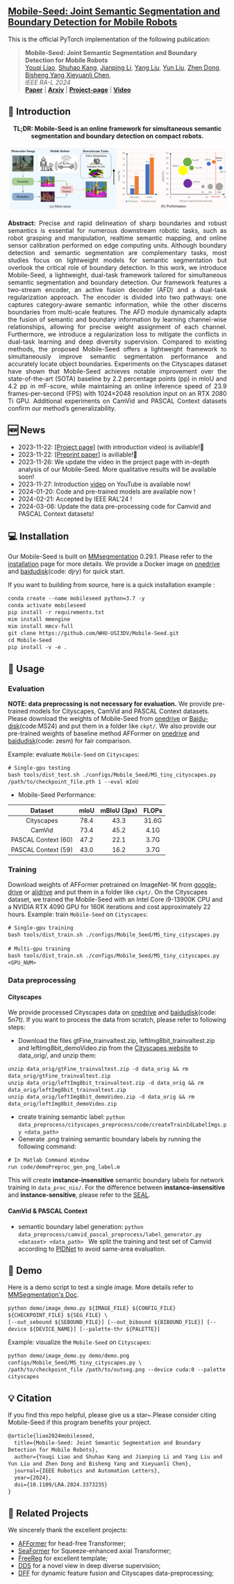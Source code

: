 <h2> 
<a href="https://whu-usi3dv.github.io/Mobile-Seed/" target="_blank">Mobile-Seed: Joint Semantic Segmentation and Boundary Detection for Mobile Robots</a>
</h2>

This is the official PyTorch implementation of the following publication:

> **Mobile-Seed: Joint Semantic Segmentation and Boundary Detection for Mobile Robots**<br/>
> [Youqi Liao](https://martin-liao.github.io/), [Shuhao Kang](https://scholar.google.com/citations?user=qB6B7lkAAAAJ&hl=zh-CN&oi=sra), [Jianping Li](https://kafeiyin00.github.io/), [Yang Liu](https://mruil.github.io/), [Yun Liu](https://yun-liu.github.io/), [Zhen Dong](https://dongzhenwhu.github.io/index.html), [Bisheng Yang](https://3s.whu.edu.cn/info/1025/1415.htm),[Xieyuanli Chen](https://xieyuanli-chen.com/),<br/>
> *IEEE RA-L 2024*<br/>
> [**Paper**](https://ieeexplore.ieee.org/document/10461032) | [**Arxiv**](https://arxiv.org/abs/2311.12651) | [**Project-page**](https://whu-usi3dv.github.io/Mobile-Seed/) | [**Video**](https://youtu.be/roEAwFKP8Ow)


## 🔭 Introduction
<p align="center">
<strong>TL;DR: Mobile-Seed is an online framework for simultaneous semantic segmentation
and boundary detection on compact robots.</strong>
</p>
<img src="./motivation.png" alt="Motivation" style="zoom:50%;">

<p align="justify">
<strong>Abstract:</strong> Precise and rapid delineation of sharp boundaries
and robust semantics is essential for numerous downstream
robotic tasks, such as robot grasping and manipulation, realtime semantic mapping, and online sensor calibration performed on edge computing units. Although boundary detection
and semantic segmentation are complementary tasks, most
studies focus on lightweight models for semantic segmentation but overlook the critical role of boundary detection. In
this work, we introduce Mobile-Seed, a lightweight, dual-task
framework tailored for simultaneous semantic segmentation
and boundary detection. Our framework features a two-stream
encoder, an active fusion decoder (AFD) and a dual-task regularization approach. The encoder is divided into two pathways:
one captures category-aware semantic information, while the
other discerns boundaries from multi-scale features. The AFD
module dynamically adapts the fusion of semantic and boundary information by learning channel-wise relationships, allowing for precise weight assignment of each channel. Furthermore,
we introduce a regularization loss to mitigate the conflicts in
dual-task learning and deep diversity supervision. Compared to
existing methods, the proposed Mobile-Seed offers a lightweight
framework to simultaneously improve semantic segmentation
performance and accurately locate object boundaries. Experiments on the Cityscapes dataset have shown that Mobile-Seed
achieves notable improvement over the state-of-the-art (SOTA)
baseline by 2.2 percentage points (pp) in mIoU and 4.2 pp
in mF-score, while maintaining an online inference speed of
23.9 frames-per-second (FPS) with 1024×2048 resolution input
on an RTX 2080 Ti GPU. Additional experiments on CamVid
and PASCAL Context datasets confirm our method’s generalizability.
</p>

## 🆕 News
- 2023-11-22: [[Project page]](https://whu-usi3dv.github.io/Mobile-Seed/) (with introduction video) is aviliable!🎉  
- 2023-11-22:  [[Preprint paper]](https://arxiv.org/abs/2311.12651) is aviliable!🎉  
- 2023-11-26: We update the video in the project page with in-depth analysis of our Mobile-Seed. More qualitative results will be available soon!
- 2023-11-27: Introduction [video](https://youtu.be/roEAwFKP8Ow) on YouTube is available now!
- 2024-01-20: Code and pre-trained models are available now !
- 2024-02-21: Accepted by IEEE RAL'24 !
- 2024-03-06: Update the data pre-processing code for Camvid and PASCAL Context datasets!

## 💻 Installation
Our Mobile-Seed is built on [MMsegmentation](https://github.com/open-mmlab/mmsegmentation) 0.29.1. Please refer to the [installation](https://mmsegmentation.readthedocs.io/en/0.x/get_started.html#installation) page  for more details. We provide a Docker image on [onedrive](https://whueducn-my.sharepoint.com/:f:/g/personal/martin_liao_whu_edu_cn/EgILxvqMh0VMs_882fKK9FkBnzFYnwtGR-JYe52yg4aBBg?e=mJvkuV) and [baidudisk](https://pan.baidu.com/s/1rOobDYvf-cgqOC5WWSRnzg)(code: djry) for quick start.

If you want to building from source, here is a quick installation example : 
```
conda create --name mobileseed python=3.7 -y
conda activate mobileseed
pip install -r requirements.txt
mim install mmengine
mim install mmcv-full
git clone https://github.com/WHU-USI3DV/Mobile-Seed.git
cd Mobile-Seed
pip install -v -e .
```

## 🚅 Usage
### Evaluation
**NOTE: data preprocssing is not necessary for evaluation.**
We provide pre-trained models for Cityscapes, CamVid and PASCAL Context datasets. Please download the weights of Mobile-Seed from [onedrive](https://whueducn-my.sharepoint.com/:f:/g/personal/martin_liao_whu_edu_cn/EoHdpcPhhUJIkKpKUCKRdqIBMTjgvR1lh2nNzS_WeGKCaw?e=k7q3yR) or [Baidu-disk](https://pan.baidu.com/s/1aJhLipP0UuMehInJdlGF7g)(code:MS24)  and put them in a folder like ```ckpt/```. We also provide our pre-trained weights of baseline method AFFormer on [onedrive](https://whueducn-my.sharepoint.com/:f:/g/personal/martin_liao_whu_edu_cn/EuahAybmjOBNhuj-ea9cBk4Bd0izwM3WTHJ28Vou-HcDNQ?e=X3ATMD)  and [baidudisk](https://pan.baidu.com/s/1ygCvEtqt9_NONJcvl7R4zg?pwd=zesm)(code: zesm) for fair comparison. 

Example: evaluate  ```Mobile-Seed``` on  ```Cityscapes```:
```
# Single-gpu testing
bash tools/dist_test.sh ./configs/Mobile_Seed/MS_tiny_cityscapes.py /path/to/checkpoint_file.pth 1 --eval mIoU
```

- Mobile-Seed Performance:

|      Dataset    | mIoU | mBIoU (3px) |FLOPs|
|:----------------:|:------------------:|:----------:|:----:|
| Cityscapes  | 78.4    | 43.3 | 31.6G |
| CamVid  |   73.4 | 45.2     |  4.1G  |
| PASCAL Context (60)   |  47.2 | 22.1     | 3.7G |
| PASCAL Context (59)  |   43.0 | 16.2     | 3.7G |

### Training
Download weights of AFFormer pretrained on ImageNet-1K from [google-drive](https://drive.google.com/drive/folders/1Mru24qPdta9o8aLn1RwT8EapiQCih1Sw?usp=share_link) or [alidrive](https://www.aliyundrive.com/s/Ha2xMsG9ufy) and put them in a folder like ```ckpt/```. On the Cityscapes dataset, we trained the Mobile-Seed with an Intel Core i9-13900K CPU and a NVIDIA RTX 4090 GPU for 160K iterations and cost approximately 22 hours.
Example: train ```Mobile-Seed``` on ```Cityscapes```:
```
# Single-gpu training
bash tools/dist_train.sh ./configs/Mobile_Seed/MS_tiny_cityscapes.py

# Multi-gpu training
bash tools/dist_train.sh ./configs/Mobile_Seed/MS_tiny_cityscapes.py <GPU_NUM>
```

### Data preprocessing
#### Cityscapes
We provide processed Cityscapes data on [onedrive](https://whueducn-my.sharepoint.com/:f:/g/personal/martin_liao_whu_edu_cn/EjklDmgVOitPrhuAwy6h6EkBPkyTvnlCkTN0BdjPIIc6xA?e=1i6D4Z) and [baidudisk](https://pan.baidu.com/s/1GXsWgsHGcgIIoA8FahUlpQ?pwd=5n7t)(code: 5n7t).
If you want to process the data  from scratch, please refer to following steps:

- Download the files gtFine_trainvaltest.zip, leftImg8bit_trainvaltest.zip and leftImg8bit_demoVideo.zip from the [Cityscapes website](https://www.cityscapes-dataset.com/) to data_orig/, and unzip them:
```
unzip data_orig/gtFine_trainvaltest.zip -d data_orig && rm data_orig/gtFine_trainvaltest.zip
unzip data_orig/leftImg8bit_trainvaltest.zip -d data_orig && rm data_orig/leftImg8bit_trainvaltest.zip
unzip data_orig/leftImg8bit_demoVideo.zip -d data_orig && rm data_orig/leftImg8bit_demoVideo.zip
```
- create training semantic label:
``
python data_preprocess/cityscapes_preprocess/code/createTrainIdLabelImgs.py <data_path>
``
- Generate .png training semantic boundary labels by running the following command:
```
# In Matlab Command Window
run code/demoPreproc_gen_png_label.m
```
This will create **instance-insensitive** semantic boundary labels for network training in ``data_proc_nis/``. For the difference between **instance-insensitive** and **instance-sensitive**, please refer to the [SEAL](https://openaccess.thecvf.com/content_ECCV_2018/papers/Zhiding_Yu_SEAL_A_Framework_ECCV_2018_paper.pdf).

#### CamVid & PASCAL Context
- semantic boundary label generation:
``
python data_preprocess/camvid_pascal_preprocess/label_generator.py <dataset> <data_path> 
``
We split the training and test set of Camvid according to [PIDNet](https://github.com/XuJiacong/PIDNet) to avoid same-area evaluation.


## 🔦 Demo
Here is a demo script to test a single image. More details refer to [MMSegmentation's Doc](https://mmsegmentation.readthedocs.io/en/latest/user_guides/visualization.html#data-and-results-visualization).
```
python demo/image_demo.py ${IMAGE_FILE} ${CONFIG_FILE} ${CHECKPOINT_FILE} ${SEG_FILE} \
[--out_sebound ${SEBOUND_FILE}] [--out_bibound ${BIBOUND_FILE}] [--device ${DEVICE_NAME}] [--palette-thr ${PALETTE}] 
```
Example: visualize the ```Mobile-Seed``` on  ```Cityscapes```:
```
python demo/image_demo.py demo/demo.png configs/Mobile_Seed/MS_tiny_cityscapes.py \
/path/to/checkpoint_file /path/to/outseg.png --device cuda:0 --palette cityscapes
```

## 💡 Citation
If you find this repo helpful, please give us a star~.Please consider citing Mobile-Seed if this program benefits your project.
```
@article{liao2024mobileseed,
  title={Mobile-Seed: Joint Semantic Segmentation and Boundary Detection for Mobile Robots},
  author={Youqi Liao and Shuhao Kang and Jianping Li and Yang Liu and Yun Liu and Zhen Dong and Bisheng Yang and Xieyuanli Chen},
  journal={IEEE Robotics and Automation Letters},
  year={2024},
  doi={10.1109/LRA.2024.3373235}
}
```

## 🔗 Related Projects
We sincerely thank the excellent projects:
- [AFFormer](https://github.com/dongbo811/AFFormer) for head-free Transformer;
- [SeaFormer](https://github.com/fudan-zvg/SeaFormer) for Squeeze-enhanced axial Transformer;
- [FreeReg](https://github.com/WHU-USI3DV/FreeReg) for excellent template;
- [DDS](https://github.com/yun-liu/DDS) for a novel view in deep diverse supervision;
- [DFF](https://github.com/Lavender105/DFF) for dynamic feature fusion and Cityscapes data-preprocessing;
